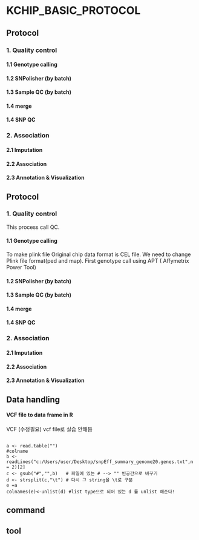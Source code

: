 # KCHIP_BASIC_PROTOCOL


## Protocol
### 1. Quality control
#### 1.1 Genotype calling
#### 1.2 SNPolisher (by batch)
#### 1.3 Sample QC (by batch)
#### 1.4 merge
#### 1.4 SNP QC
### 2. Association
#### 2.1 Imputation
#### 2.2 Association
#### 2.3 Annotation & Visualization


## Protocol
### 1. Quality control
This process call QC. 
#### 1.1 Genotype calling
To make plink file
Original chip data format is CEL file. 
We need to change Plink file format(ped and map).
First genotype call using APT ( Affymetrix Power Tool) 
#### 1.2 SNPolisher (by batch)
#### 1.3 Sample QC (by batch)
#### 1.4 merge
#### 1.4 SNP QC
### 2. Association
#### 2.1 Imputation
#### 2.2 Association
#### 2.3 Annotation & Visualization


## Data handling
#### VCF file to data frame in R
VCF (수정필요) vcf file로 실습 안해봄

<pre><code>
a <- read.table("")
#colname
b <- readLines("c:/Users/user/Desktop/snpEff_summary_genome20.genes.txt",n = 2)[2]
c <- gsub("#","",b)   # 파일에 있는 # --> "" 빈공간으로 바꾸기
d <- strsplit(c,"\t") # 다시 그 string을 \t로 구분
e =a
colnames(e)<-unlist(d) #list type으로 되어 있는 d 를 unlist 해준다!
</code></pre>



## command
## tool
